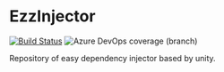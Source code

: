 # EzzInjector

[![Build Status](https://dev.azure.com/gadan998/EzzInjector/_apis/build/status/ArteIIo.EzzInjector?branchName=master)](https://dev.azure.com/gadan998/EzzInjector/_build/latest?definitionId=1&branchName=master) ![Azure DevOps coverage (branch)](https://img.shields.io/azure-devops/coverage/gadan998/EzzInjector/1/master)

Repository of easy dependency injector based by unity.
